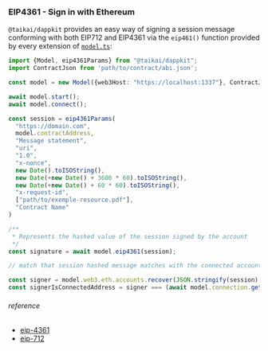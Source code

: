 ### EIP4361 - Sign in with Ethereum
`@taikai/dappkit` provides an easy way of signing a session message conforming with both EIP712 and EIP4361 via the `eip461()` function provided by every extension of [`model.ts`](../src/base/model.ts):

```typescript
import {Model, eip4361Params} from "@taikai/dappkit";
import ContractJson from 'path/to/contract/abi.json';

const model = new Model({web3Host: "https://localhost:1337"}, ContractJson.abi, "0xContractAddress");

await model.start();
await model.connect();

const session = eip4361Params(
  "https://domain.com",
  model.contractAddress,
  "Message statement",
  "uri",
  "1.0",
  "x-nonce",
  new Date().toISOString(),
  new Date(+new Date() + 3600 * 60).toISOString(),
  new Date(+new Date() + 60 * 60).toISOString(),
  "x-request-id",
  ["path/to/exemple-resource.pdf"],
  "Contract Name"
)

/**
 * Represents the hashed value of the session signed by the account
 */
const signature = await model.eip4361(session);

// match that session hashed message matches with the connected account

const signer = model.web3.eth.accounts.recover(JSON.stringify(session), signature);
const signerIsConnectedAddress = signer === (await model.connection.getAddress());

```

###### reference

- [eip-4361](https://eips.ethereum.org/EIPS/eip-4361)
- [eip-712](https://eips.ethereum.org/EIPS/eip-712)